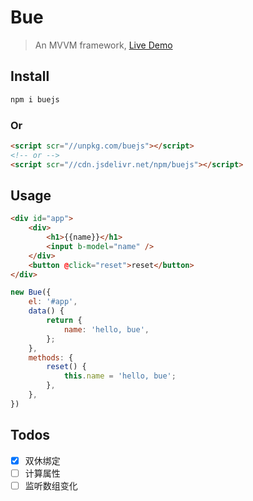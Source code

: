 # Bue
> An MVVM framework, [Live Demo](https://bowencool.github.io/bue/)

## Install
``` bash
npm i buejs
```
### Or
``` html
<script scr="//unpkg.com/buejs"></script>
<!-- or -->
<script scr="//cdn.jsdelivr.net/npm/buejs"></script>
```

## Usage
``` html
<div id="app">
	<div>
		<h1>{{name}}</h1>
		<input b-model="name" />
	</div>
	<button @click="reset">reset</button>
</div>
```
``` js
new Bue({
	el: '#app',
	data() {
		return {
			name: 'hello, bue',
		};
	},
	methods: {
		reset() {
			this.name = 'hello, bue';
		},
	},
})
```
## Todos
 - [x] 双休绑定
 - [ ] 计算属性
 - [ ] 监听数组变化
